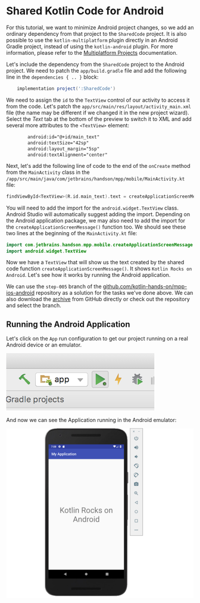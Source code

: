 # Shared Kotlin Code for Android

For this tutorial, we want to minimize Android project changes, so we add an ordinary dependency from that 
project to the `SharedCode` project.
It is also possible to use the `kotlin-multiplatform` plugin directly in an Android 
Gradle project, instead of using the `kotlin-android` plugin. For more information, please refer to the
[Multiplatform Projects](https://kotlinlang.org/docs/reference/multiplatform.html) documentation.  

Let's include the dependency from the `SharedCode` project to the Android project. We need to patch
the `app/build.gradle` file and add the following line in the `dependencies { .. }` block:

```groovy
    implementation project(':SharedCode')
```

We need to
assign the `id` to the `TextView` control of our activity to access it from the code.
Let's patch the
`app/src/main/res/layout/activity_main.xml` file
(the name may be different if we changed it in the new project wizard). 
Select the _Text_ tab at the bottom of the preview to switch it to XML
and add several more attributes to the `<TextView>` element:

```
        android:id="@+id/main_text"
        android:textSize="42sp"
        android:layout_margin="5sp"
        android:textAlignment="center"
```

Next, let's add the following line of code to the end of the `onCreate` method from the `MainActivity` class
in the `/app/src/main/java/com/jetbrains/handson/mpp/mobile/MainActivity.kt` file:

```kotlin
findViewById<TextView>(R.id.main_text).text = createApplicationScreenMessage()
```

You will need to add the import for the `android.widget.TextView` class. Android Studio
will automatically suggest adding the import. Depending on the Android application package,
we may also need to add the import for the `createApplicationScreenMessage()` function too.
We should see these two lines at the beginning of the `MainActivity.kt` file:

```kotlin
import com.jetbrains.handson.mpp.mobile.createApplicationScreenMessage
import android.widget.TextView
```

Now we have a `TextView` that will show us the text created by the shared
code function `createApplicationScreenMessage()`. It shows `Kotlin Rocks on Android`.
Let's see how it works by running the Android application.

We can use the `step-005` branch of the 
[github.com/kotlin-hands-on/mpp-ios-android](https://github.com/kotlin-hands-on/mpp-ios-android/tree/step-005)
repository as a solution for the tasks we've done above. We can also download the
[archive](https://github.com/kotlin-hands-on/mpp-ios-android/archive/step-005.zip) from GitHub directly
or check out the repository and select the branch.

## Running the Android Application

Let's click on the `App` run configuration
to get our project running on a real Android device or an emulator.

![Start the Application](./assets/studio-start-app.png)

And now we can see the Application running in the Android emulator:
    
![Emulator App](./assets/android-emulator-kotlin-rocks-android.png)

